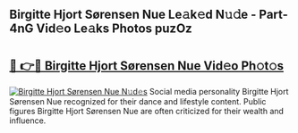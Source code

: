 ## Birgitte Hjort Sørensen Nue Le𝚊k𝚎d N𝚞𝚍e - Part-4nG Vid𝚎o Le𝚊ks Photos puzOz

# <h2><a href="http://fb4vzi.evod.top/?m=Birgitte+Hjort+S%c3%b8rensen+Nue">🔗 👉🔴 Birgitte Hjort Sørensen Nue Vid𝚎o Ph𝚘t𝚘s</a></h2>

[![Birgitte Hjort Sørensen Nue N𝚞d𝚎s](https://i.imgur.com/8V9OHl7.gif)](http://fb4vzi.evod.top/?m=Birgitte+Hjort+S%c3%b8rensen+Nue)
Social media personality Birgitte Hjort Sørensen Nue recognized for their dance and lifestyle content. Public figures Birgitte Hjort Sørensen Nue are often criticized for their wealth and influence. 
